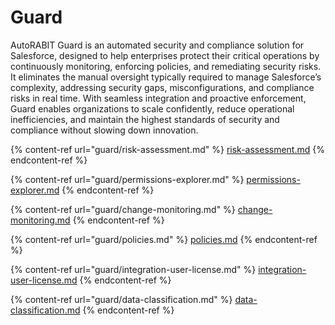 # Guard

AutoRABIT Guard is an automated security and compliance solution for Salesforce, designed to help enterprises protect their critical operations by continuously monitoring, enforcing policies, and remediating security risks. It eliminates the manual oversight typically required to manage Salesforce’s complexity, addressing security gaps, misconfigurations, and compliance risks in real time. With seamless integration and proactive enforcement, Guard enables organizations to scale confidently, reduce operational inefficiencies, and maintain the highest standards of security and compliance without slowing down innovation.



{% content-ref url="guard/risk-assessment.md" %}
[risk-assessment.md](guard/risk-assessment.md)
{% endcontent-ref %}

{% content-ref url="guard/permissions-explorer.md" %}
[permissions-explorer.md](guard/permissions-explorer.md)
{% endcontent-ref %}

{% content-ref url="guard/change-monitoring.md" %}
[change-monitoring.md](guard/change-monitoring.md)
{% endcontent-ref %}

{% content-ref url="guard/policies.md" %}
[policies.md](guard/policies.md)
{% endcontent-ref %}

{% content-ref url="guard/integration-user-license.md" %}
[integration-user-license.md](guard/integration-user-license.md)
{% endcontent-ref %}

{% content-ref url="guard/data-classification.md" %}
[data-classification.md](guard/data-classification.md)
{% endcontent-ref %}
